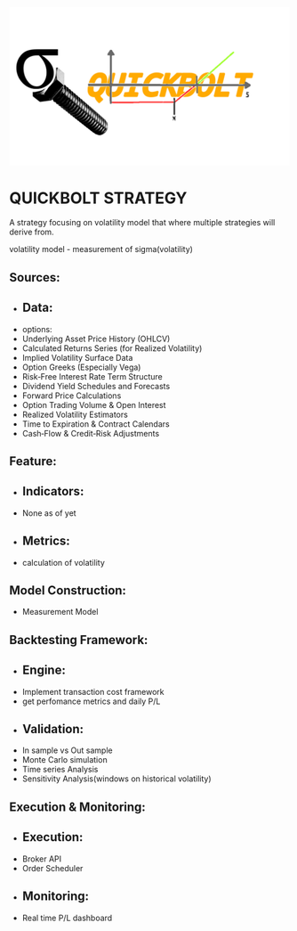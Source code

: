![1](../QUICKBOLT/thumbnail.png)
# QUICKBOLT STRATEGY
A strategy focusing on volatility model that where multiple strategies will derive from.

volatility model - measurement of sigma(volatility)

## Sources: 
- ## Data:
 - options:
 - Underlying Asset Price History (OHLCV)
 - Calculated Returns Series (for Realized Volatility)
 - Implied Volatility Surface Data
 - Option Greeks (Especially Vega)
 - Risk‑Free Interest Rate Term Structure
 - Dividend Yield Schedules and Forecasts
 - Forward Price Calculations
 - Option Trading Volume & Open Interest
 - Realized Volatility Estimators
 - Time to Expiration & Contract Calendars
 - Cash‑Flow & Credit‑Risk Adjustments

## Feature:
- ## Indicators:
- None as of yet
- ## Metrics:
- calculation of volatility

## Model Construction:
- Measurement Model

## Backtesting Framework:
- ## Engine:
- Implement transaction cost framework
- get perfomance metrics and daily P/L
- ## Validation:
- In sample vs Out sample
- Monte Carlo simulation
- Time series Analysis
- Sensitivity Analysis(windows on historical volatility)

## Execution & Monitoring:
- ## Execution:
- Broker API
- Order Scheduler
- ## Monitoring:
- Real time P/L dashboard
